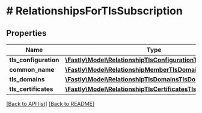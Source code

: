# # RelationshipsForTlsSubscription

## Properties

Name | Type | Description | Notes
------------ | ------------- | ------------- | -------------
**tls_configuration** | [**\Fastly\Model\RelationshipTlsConfigurationTlsConfiguration**](RelationshipTlsConfigurationTlsConfiguration.md) |  | [optional] 
**common_name** | [**\Fastly\Model\RelationshipMemberTlsDomain**](RelationshipMemberTlsDomain.md) |  | [optional] 
**tls_domains** | [**\Fastly\Model\RelationshipTlsDomainsTlsDomains**](RelationshipTlsDomainsTlsDomains.md) |  | [optional] 
**tls_certificates** | [**\Fastly\Model\RelationshipTlsCertificatesTlsCertificates**](RelationshipTlsCertificatesTlsCertificates.md) |  | [optional] 


[[Back to API list]](../../README.md#endpoints) [[Back to README]](../../README.md)
